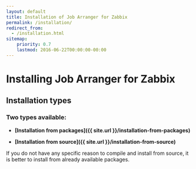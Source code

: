 ```yaml
---
layout: default
title: Installation of Job Arranger for Zabbix
permalink: /installation/
redirect_from:
  - /installation.html
sitemap:
    priority: 0.7
    lastmod: 2016-06-22T00:00:00-00:00
---
```


# <i class="fa fa-cloud-download"></i> Installing Job Arranger for Zabbix

## Installation types

### Two types available:

*   **[Installation from packages]({{ site.url }}/installation-from-packages)**

*   **[Installation from source]({{ site.url }}/installation-from-source)**

If you do not have any specific reason to compile and install from source, it is better to install from already available packages.